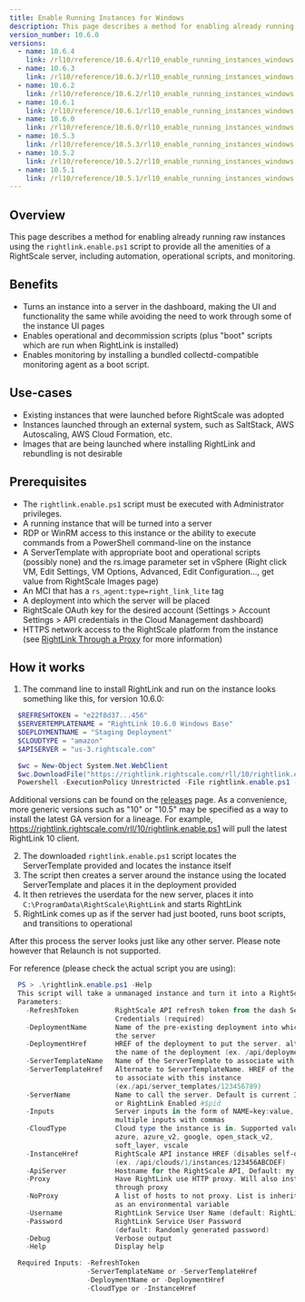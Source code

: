 ```yaml
---
title: Enable Running Instances for Windows
description: This page describes a method for enabling already running raw instances using the rightlink.enable.ps1 script to provide all the amenities of a RightScale server, including automation, operational scripts, and monitoring.
version_number: 10.6.0
versions:
  - name: 10.6.4
    link: /rl10/reference/10.6.4/rl10_enable_running_instances_windows.html
  - name: 10.6.3
    link: /rl10/reference/10.6.3/rl10_enable_running_instances_windows.html
  - name: 10.6.2
    link: /rl10/reference/10.6.2/rl10_enable_running_instances_windows.html
  - name: 10.6.1
    link: /rl10/reference/10.6.1/rl10_enable_running_instances_windows.html
  - name: 10.6.0
    link: /rl10/reference/10.6.0/rl10_enable_running_instances_windows.html
  - name: 10.5.3
    link: /rl10/reference/10.5.3/rl10_enable_running_instances_windows.html
  - name: 10.5.2
    link: /rl10/reference/10.5.2/rl10_enable_running_instances_windows.html
  - name: 10.5.1
    link: /rl10/reference/10.5.1/rl10_enable_running_instances_windows.html
---
```


## Overview

This page describes a method for enabling already running raw instances using the `rightlink.enable.ps1` script to provide all the amenities of a RightScale server, including automation, operational scripts, and monitoring.

## Benefits

* Turns an instance into a server in the dashboard, making the UI and functionality the same while avoiding the need to work through some of the instance UI pages
* Enables operational and decommission scripts (plus "boot" scripts which are run when RightLink is installed)
* Enables monitoring by installing a bundled collectd-compatible monitoring agent as a boot script.

## Use-cases

* Existing instances that were launched before RightScale was adopted
* Instances launched through an external system, such as SaltStack, AWS Autoscaling, AWS Cloud Formation, etc.
* Images that are being launched where installing RightLink and rebundling is not desirable

## Prerequisites

* The `rightlink.enable.ps1` script must be executed with Administrator privileges.
* A running instance that will be turned into a server
* RDP or WinRM access to this instance or the ability to execute commands from a PowerShell command-line on the instance
* A ServerTemplate with appropriate boot and operational scripts (possibly none) and the rs.image parameter set in vSphere (Right click VM, Edit Settings, VM Options, Advanced, Edit Configuration..., get value from RightScale Images page)
* An MCI that has a `rs_agent:type=right_link_lite` tag
* A deployment into which the server will be placed
* RightScale OAuth key for the desired account (Settings > Account Settings > API credentials in the Cloud Management dashboard)
* HTTPS network access to the RightScale platform from the instance (see [RightLink Through a Proxy](rl10_proxying_rightlink.html) for more information)

## How it works

1. The command line to install RightLink and run on the instance looks something like this, for version 10.6.0:

~~~ powershell
  $REFRESHTOKEN = "e22f8d37...456"
  $SERVERTEMPLATENAME = "RightLink 10.6.0 Windows Base"
  $DEPLOYMENTNAME = "Staging Deployment"
  $CLOUDTYPE = "amazon"
  $APISERVER = "us-3.rightscale.com"

  $wc = New-Object System.Net.WebClient
  $wc.DownloadFile("https://rightlink.rightscale.com/rll/10/rightlink.enable.ps1", "$pwd\rightlink.enable.ps1") 
  Powershell -ExecutionPolicy Unrestricted -File rightlink.enable.ps1 -refreshToken $REFRESHTOKEN -serverTemplateName $SERVERTEMPLATENAME -deploymentName $DEPLOYMENTNAME -cloudType $CLOUDTYPE -ApiServer $APISERVER
~~~
  
  Additional versions can be found on the [releases](/rl10/releases) page. As a convenience, more generic versions such as "10" or "10.5" may be specified as a way to install the latest GA version for a lineage. For example, https://rightlink.rightscale.com/rll/10/rightlink.enable.ps1 will pull the latest RightLink 10 client.

2. The downloaded `rightlink.enable.ps1` script locates the ServerTemplate provided and locates the instance itself
3. The script then creates a server around the instance using the located ServerTemplate and places it in the deployment provided
4. It then retrieves the userdata for the new server, places it into `C:\ProgramData\RightScale\RightLink` and starts RightLink
5. RightLink comes up as if the server had just booted, runs boot scripts, and transitions to operational

After this process the server looks just like any other server. Please note however that Relaunch is not supported.

For reference (please check the actual script you are using):

~~~ powershell
  PS > .\rightlink.enable.ps1 -Help
  This script will take a unmanaged instance and turn it into a RightScale server.
  Parameters:
    -RefreshToken         RightScale API refresh token from the dash Settings>API
                          Credentials (required)
    -DeploymentName       Name of the pre-existing deployment into which to put
                          the server
    -DeploymentHref       HREF of the deployment to put the server. alternate to
                          the name of the deployment (ex. /api/deployments/123456789)
    -ServerTemplateName   Name of the ServerTemplate to associate with this instance
    -ServerTemplateHref   Alternate to ServerTemplateName. HREF of the ServerTemplate
                          to associate with this instance
                          (ex./api/server_templates/123456789)
    -ServerName           Name to call the server. Default is current Instance name
                          or RightLink Enabled #$pid
    -Inputs               Server inputs in the form of NAME=key:value, separate
                          multiple inputs with commas
    -CloudType            Cloud type the instance is in. Supported values are amazon,
                          azure, azure_v2, google, open_stack_v2,
                          soft_layer, vscale
    -InstanceHref         RightScale API instance HREF (disables self-detection)
                          (ex. /api/clouds/1/instances/123456ABCDEF)
    -ApiServer            Hostname for the RightScale API, Default: my.rightscale.com
    -Proxy                Have RightLink use HTTP proxy. Will also install RightLink
                          through proxy
    -NoProxy              A list of hosts to not proxy. List is inherited by scripts
                          as an environmental variable
    -Username             RightLink Service User Name (default: RightLink)
    -Password             RightLink Service User Password
                          (default: Randomly generated password)
    -Debug                Verbose output
    -Help                 Display help

  Required Inputs: -RefreshToken
                   -ServerTemplateName or -ServerTemplateHref
                   -DeploymentName or -DeploymentHref
                   -CloudType or -InstanceHref
~~~

